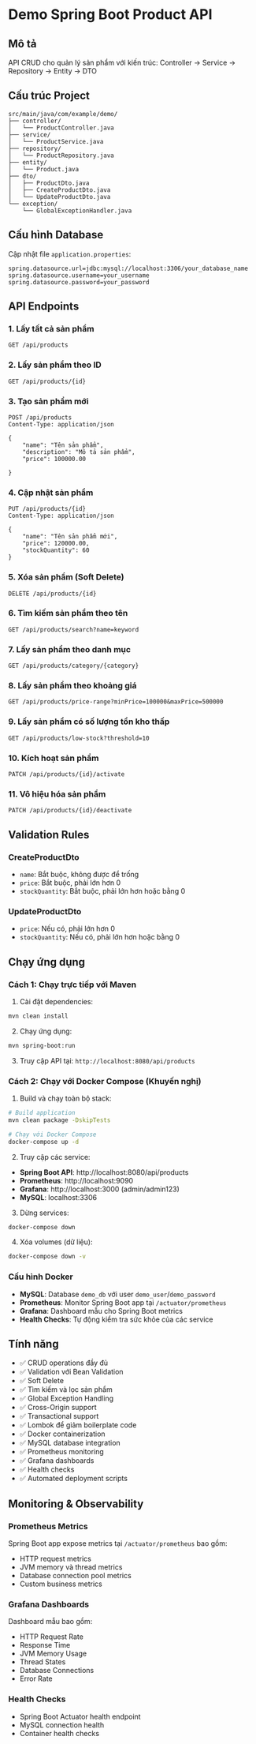 # Demo Spring Boot Product API

## Mô tả
API CRUD cho quản lý sản phẩm với kiến trúc: Controller -> Service -> Repository -> Entity -> DTO

## Cấu trúc Project
```
src/main/java/com/example/demo/
├── controller/
│   └── ProductController.java
├── service/
│   └── ProductService.java
├── repository/
│   └── ProductRepository.java
├── entity/
│   └── Product.java
├── dto/
│   ├── ProductDto.java
│   ├── CreateProductDto.java
│   └── UpdateProductDto.java
└── exception/
    └── GlobalExceptionHandler.java
```

## Cấu hình Database
Cập nhật file `application.properties`:
```properties
spring.datasource.url=jdbc:mysql://localhost:3306/your_database_name
spring.datasource.username=your_username
spring.datasource.password=your_password
```

## API Endpoints

### 1. Lấy tất cả sản phẩm
```
GET /api/products
```

### 2. Lấy sản phẩm theo ID
```
GET /api/products/{id}
```

### 3. Tạo sản phẩm mới
```
POST /api/products
Content-Type: application/json

{
    "name": "Tên sản phẩm",
    "description": "Mô tả sản phẩm",
    "price": 100000.00
   
}
```

### 4. Cập nhật sản phẩm
```
PUT /api/products/{id}
Content-Type: application/json

{
    "name": "Tên sản phẩm mới",
    "price": 120000.00,
    "stockQuantity": 60
}
```

### 5. Xóa sản phẩm (Soft Delete)
```
DELETE /api/products/{id}
```

### 6. Tìm kiếm sản phẩm theo tên
```
GET /api/products/search?name=keyword
```

### 7. Lấy sản phẩm theo danh mục
```
GET /api/products/category/{category}
```

### 8. Lấy sản phẩm theo khoảng giá
```
GET /api/products/price-range?minPrice=100000&maxPrice=500000
```

### 9. Lấy sản phẩm có số lượng tồn kho thấp
```
GET /api/products/low-stock?threshold=10
```

### 10. Kích hoạt sản phẩm
```
PATCH /api/products/{id}/activate
```

### 11. Vô hiệu hóa sản phẩm
```
PATCH /api/products/{id}/deactivate
```

## Validation Rules

### CreateProductDto
- `name`: Bắt buộc, không được để trống
- `price`: Bắt buộc, phải lớn hơn 0
- `stockQuantity`: Bắt buộc, phải lớn hơn hoặc bằng 0

### UpdateProductDto
- `price`: Nếu có, phải lớn hơn 0
- `stockQuantity`: Nếu có, phải lớn hơn hoặc bằng 0

## Chạy ứng dụng

### Cách 1: Chạy trực tiếp với Maven

1. Cài đặt dependencies:
```bash
mvn clean install
```

2. Chạy ứng dụng:
```bash
mvn spring-boot:run
```

3. Truy cập API tại: `http://localhost:8080/api/products`

### Cách 2: Chạy với Docker Compose (Khuyến nghị)

1. Build và chạy toàn bộ stack:
```bash
# Build application
mvn clean package -DskipTests

# Chạy với Docker Compose
docker-compose up -d
```

2. Truy cập các service:
- **Spring Boot API**: http://localhost:8080/api/products
- **Prometheus**: http://localhost:9090
- **Grafana**: http://localhost:3000 (admin/admin123)
- **MySQL**: localhost:3306

3. Dừng services:
```bash
docker-compose down
```

4. Xóa volumes (dữ liệu):
```bash
docker-compose down -v
```

### Cấu hình Docker

- **MySQL**: Database `demo_db` với user `demo_user`/`demo_password`
- **Prometheus**: Monitor Spring Boot app tại `/actuator/prometheus`
- **Grafana**: Dashboard mẫu cho Spring Boot metrics
- **Health Checks**: Tự động kiểm tra sức khỏe của các service

## Tính năng

- ✅ CRUD operations đầy đủ
- ✅ Validation với Bean Validation
- ✅ Soft Delete
- ✅ Tìm kiếm và lọc sản phẩm
- ✅ Global Exception Handling
- ✅ Cross-Origin support
- ✅ Transactional support
- ✅ Lombok để giảm boilerplate code
- ✅ Docker containerization
- ✅ MySQL database integration
- ✅ Prometheus monitoring
- ✅ Grafana dashboards
- ✅ Health checks
- ✅ Automated deployment scripts

## Monitoring & Observability

### Prometheus Metrics
Spring Boot app expose metrics tại `/actuator/prometheus` bao gồm:
- HTTP request metrics
- JVM memory và thread metrics
- Database connection pool metrics
- Custom business metrics

### Grafana Dashboards
Dashboard mẫu bao gồm:
- HTTP Request Rate
- Response Time
- JVM Memory Usage
- Thread States
- Database Connections
- Error Rate

### Health Checks
- Spring Boot Actuator health endpoint
- MySQL connection health
- Container health checks 